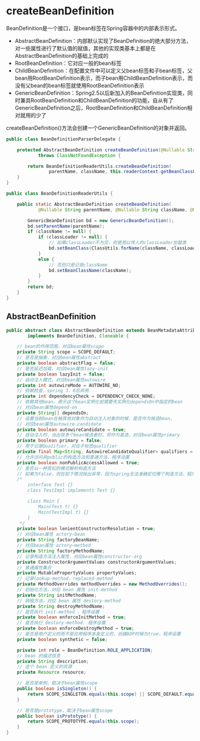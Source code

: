 # createBeanDefinition

BeanDefinition是一个接口，是bean标签在Spring容器中的内部表示形式。

- AbstractBeanDefinition：内部默认实现了BeanDefinition的绝大部分方法，对一些属性进行了默认值的赋值，其他的实现类基本上都是在AbstractBeanDefinition的基础上完成的
- RootBeanDefinition：它对应一般的bean标签
- ChildBeanDefinition：在配置文件中可以定义父bean标签和子bean标签，父bean用RootBeanDefinition表示，而子bean用ChildBeanDefinition表示，而没有父bean的bean标签就使用RootBeanDefinition表示
- GenericBeanDefinition：Spring2.5以后新加入的BeanDefinition实现类，同时兼具RootBeanDefinition和ChildBeanDefinition的功能，自从有了GenericBeanDefinition之后，RootBeanDefinition和ChildBeanDefinition相对就用的少了

createBeanDefinition()方法会创建一个GenericBeanDefinition的对象并返回。

```java
public class BeanDefinitionParserDelegate {

    protected AbstractBeanDefinition createBeanDefinition(@Nullable String className, @Nullable String parentName)
            throws ClassNotFoundException {

        return BeanDefinitionReaderUtils.createBeanDefinition(
                parentName, className, this.readerContext.getBeanClassLoader());
    }
}

public class BeanDefinitionReaderUtils {

    public static AbstractBeanDefinition createBeanDefinition(
            @Nullable String parentName, @Nullable String className, @Nullable ClassLoader classLoader) throws ClassNotFoundException {

        GenericBeanDefinition bd = new GenericBeanDefinition();
        bd.setParentName(parentName);
        if (className != null) {
            if (classLoader != null) {
                // 如果classLoader不为空，则使用以传人的classLoader加载类
                bd.setBeanClass(ClassUtils.forName(className, classLoader));
            }
            else {
                // 否则只是记录className
                bd.setBeanClassName(className);
            }
        }
        return bd;
    }
}
```

## AbstractBeanDefinition

```java
public abstract class AbstractBeanDefinition extends BeanMetadataAttributeAccessor
        implements BeanDefinition, Cloneable {

    // bean的作用范围，对应bean属性scope
    private String scope = SCOPE_DEFAULT;
    // 是否是抽象，对应bean属性abstract
    private boolean abstractFlag = false;
    // 是否延迟加载，对应bean属性lazy-init
    private boolean lazyInit = false;
    // 自动注人模式，对应bean属性autowire
    private int autowireMode = AUTOWIRE_NO;
    // 依赖检查，spring 3．0后弃用
    private int dependencyCheck = DEPENDENCY_CHECK_NONE;
    // 依赖其他bean，表示这个bean实例化前需要先实例化dependsOn中指定的bean
    // 对应bean属性depend-on
    private String[] dependsOn;
    // 设置当前bean在被其他对象作为自动注入对象的时候，是否作为候选bean，
    // 对应bean属性autowire-candidate
    private boolean autowireCandidate = true;
    // 自动注入时，当出现多个bean候选者时，将作为首选，对应bean属性primary
    private boolean primary = false;
    // 用于记录Qua1ifier，对应子标签qualifier
    private final Map<String, AutowireCandidateQualifier> qualifiers = new LinkedHashMap<>();
    // 允许访问非public的构造方法和普通方法，程序没置
    private boolean nonPublicAccessAllowed = true;
    // 是否以一种宽松的模式解析构造方法
    // 如果为false，则在如下情况抛出异常，因为spring无法准确定位哪个构造方法，程序设置
    /*
        interface Test {}
        class TestImpl implements Test {}

        class Main {
            Main(Test t) {}
            Main(TestImpl t) {}
        }
     */
    private boolean lenientConstructorResolution = true;
    // 对应bean属性 actory—bean
    private String factoryBeanName;
    // 对应bean属性 actory—method
    private String factoryMethodName;
    // 记录构造方法注入属性，对应bean属性constructor-arg
    private ConstructorArgumentValues constructorArgumentValues;
    // 普通属性集合
    private MutablePropertyValues propertyValues;
    // 记录lookup-method、replaced-method
    private MethodOverrides methodOverrides = new MethodOverrides();
    // 初始化方法，对应 bean 属性 init-method
    private String initMethodName;
    // 销毁方法，对应 bean 属性 destory-method
    private String destroyMethodName;
    // 是否执行 init-method ，程序设置
    private boolean enforceInitMethod = true;
    // 是否执行 destory-method. 程序设置
    private boolean enforceDestroyMethod = true;
    // 是否是用户定义的而不是应用程序本身定义的，创建AOP时候为true，程序设置
    private boolean synthetic = false;

    private int role = BeanDefinition.ROLE_APPLICATION;
    // bean 的描述信息
    private String description;
    // 这个 bean 定义的资源
    private Resource resource;

    // 是否是单例，取决于bean属性scope
    public boolean isSingleton() {
        return SCOPE_SINGLETON.equals(this.scope) || SCOPE_DEFAULT.equals(this.scope);
    }

    // 是否是prototype，取决于bean属性scope
    public boolean isPrototype() {
        return SCOPE_PROTOTYPE.equals(this.scope);
    }
}
```
